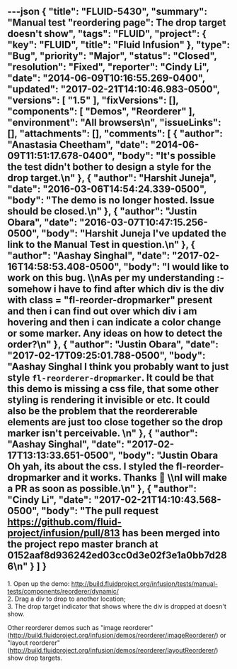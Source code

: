 ---json
{
  "title": "FLUID-5430",
  "summary": "Manual test \"reordering page\": The drop target doesn't show",
  "tags": "FLUID",
  "project": {
    "key": "FLUID",
    "title": "Fluid Infusion"
  },
  "type": "Bug",
  "priority": "Major",
  "status": "Closed",
  "resolution": "Fixed",
  "reporter": "Cindy Li",
  "date": "2014-06-09T10:16:55.269-0400",
  "updated": "2017-02-21T14:10:46.983-0500",
  "versions": [
    "1.5"
  ],
  "fixVersions": [],
  "components": [
    "Demos",
    "Reorderer"
  ],
  "environment": "All browsers\n",
  "issueLinks": [],
  "attachments": [],
  "comments": [
    {
      "author": "Anastasia Cheetham",
      "date": "2014-06-09T11:51:17.678-0400",
      "body": "It's possible the test didn't bother to design a style for the drop target.\n"
    },
    {
      "author": "Harshit Juneja",
      "date": "2016-03-06T14:54:24.339-0500",
      "body": "The demo is no longer hosted. Issue should be closed.\n"
    },
    {
      "author": "Justin Obara",
      "date": "2016-03-07T10:47:15.256-0500",
      "body": "Harshit Juneja I've updated the link to the Manual Test in question.\n"
    },
    {
      "author": "Aashay Singhal",
      "date": "2017-02-16T14:58:53.408-0500",
      "body": "I would like to work on this bug. \\\nAs per my understanding :- somehow i have to find after which div is the div with class = \"fl-reorder-dropmarker\" present and then i can find out over which div i am hovering and then i can indicate a color change or some marker. Any ideas on how to detect the order?\n"
    },
    {
      "author": "Justin Obara",
      "date": "2017-02-17T09:25:01.788-0500",
      "body": "Aashay Singhal I think you probably want to just style `fl-reorderer-dropmarker`. It could be that this demo is missing a css file, that some other styling is rendering it invisible or etc. It could also be the problem that the reordererable elements are just too close together so the drop marker isn't perceivable.&#x20;\n"
    },
    {
      "author": "Aashay Singhal",
      "date": "2017-02-17T13:13:33.651-0500",
      "body": "Justin Obara  Oh yah, its about the css. I styled the fl-reorder-dropmarker and it works. Thanks 🙂 \\\nI will make a PR as soon as possible.\n"
    },
    {
      "author": "Cindy Li",
      "date": "2017-02-21T14:10:43.568-0500",
      "body": "The pull request <https://github.com/fluid-project/infusion/pull/813> has been merged into the project repo master branch at 0152aaf8d936242ed03cc0d3e02f3e1a0bb7d286\n"
    }
  ]
}
---
1\. Open up the demo: <http://build.fluidproject.org/infusion/tests/manual-tests/components/reorderer/dynamic/>\
2\. Drag a div to drop to another location;\
3\. The drop target indicator that shows where the div is dropped at doesn't show.

Other reorderer demos such as "image reorderer" (<http://build.fluidproject.org/infusion/demos/reorderer/imageReorderer/>) or "layout reorderer" (<http://build.fluidproject.org/infusion/demos/reorderer/layoutReorderer/>) show drop targets.

        